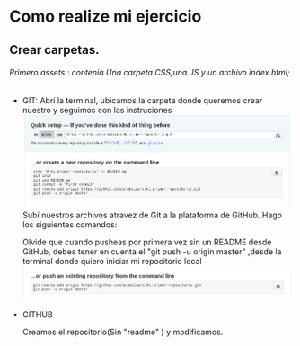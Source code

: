 # Como realize mi ejercicio
## Crear carpetas.
###### Primero assets : contenia Una carpeta CSS,una JS y un archivo index.html;
*  GIT: 
	Abrí la terminal, ubicamos la carpeta donde queremos crear nuestro
	y seguimos con las instruciones 
	![Alt-Text](git.png)
	Subí nuestros archivos atravez de Git a la plataforma de GitHub.
	Hago los siguientes comandos:
		
	Olvide que cuando pusheas por primera vez sin un README desde GitHub,
	debes tener en cuenta el "git push -u origin master" ,desde la terminal
	donde quiero iniciar mi repocitorio local
	![Alt-Text](imar.png)
	 
*  GITHUB
    
    Creamos el repositorio(Sin "readme" ) y modificamos.
    